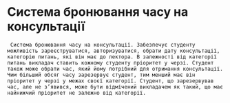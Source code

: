 # Система бронювання часу на консультації
     Система бронювання часу на консультації. Забезпечує студенту можливість зареєструватися, авторизуватися, обрати дату консультації, категорію питань, які він має до лектора. В залежності від категорії питань викладач ставить кожному студенту пріоритет у черзі. Студент також може обрати час, який йому потрібний для отримання консультації. Чим більший обсяг часу зарезервує студент, тим менший має він пріоритет у черзі у межах своєї категорії. Студент, що зарезервував час, але не з’явився, може бути відмічений викладачем як такий, що має найнижчий пріоритет не залежно від категорії.
